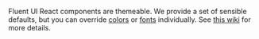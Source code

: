 Fluent UI React components are themeable. We provide a set of sensible defaults, but you can override [colors](https://developer.microsoft.com/en-us/fluentui#/styles/web/colors/theme-slots) or [fonts](https://developer.microsoft.com/en-us/fluentui#/styles/web/typography) individually. See [this wiki](https://github.com/microsoft/fluentui/wiki/How-to-apply-theme-to-Fluent-UI-React-components) for more details.
